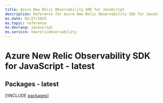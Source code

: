 ```yaml
---
title: Azure New Relic Observability SDK for JavaScript
description: Reference for Azure New Relic Observability SDK for JavaScript
ms.date: 02/27/2025
ms.topic: reference
ms.devlang: javascript
ms.service: newrelicobservability
---
```

# Azure New Relic Observability SDK for JavaScript - latest
## Packages - latest
[!INCLUDE [packages](new-relic-observability-index.md)]